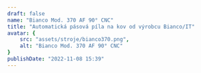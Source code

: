 ```yaml
---
draft: false
name: "Bianco Mod. 370 AF 90° CNC"
title: "Automatická pásová píla na kov od výrobcu Bianco/IT"
avatar: {
    src: "assets/stroje/bianco370.png",
    alt: "Bianco Mod. 370 AF 90° CNC"
}
publishDate: "2022-11-08 15:39"
---
```


